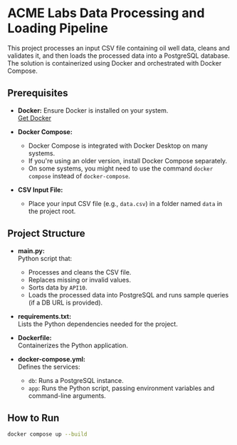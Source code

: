 # ACME Labs Data Processing and Loading Pipeline

This project processes an input CSV file containing oil well data, cleans and validates it, and then loads the processed data into a PostgreSQL database. The solution is containerized using Docker and orchestrated with Docker Compose.

## Prerequisites

- **Docker:** Ensure Docker is installed on your system.  
  [Get Docker](https://docs.docker.com/get-docker/)

- **Docker Compose:**  
  - Docker Compose is integrated with Docker Desktop on many systems.  
  - If you're using an older version, install Docker Compose separately.  
  - On some systems, you might need to use the command `docker compose` instead of `docker-compose`.

- **CSV Input File:**  
  - Place your input CSV file (e.g., `data.csv`) in a folder named `data` in the project root.

## Project Structure

- **main.py:**  
  Python script that:
  - Processes and cleans the CSV file.
  - Replaces missing or invalid values.
  - Sorts data by `API10`.
  - Loads the processed data into PostgreSQL and runs sample queries (if a DB URL is provided).

- **requirements.txt:**  
  Lists the Python dependencies needed for the project.

- **Dockerfile:**  
  Containerizes the Python application.

- **docker-compose.yml:**  
  Defines the services:
  - `db`: Runs a PostgreSQL instance.
  - `app`: Runs the Python script, passing environment variables and command-line arguments.

## How to Run

   ```bash
   docker compose up --build
